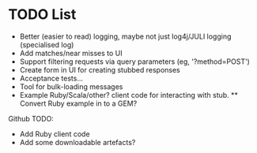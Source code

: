 # TODO List

 * Better (easier to read) logging, maybe not just log4j/JULI logging (specialised log)
 * Add matches/near misses to UI
 * Support filtering requests via query parameters (eg, '?method=POST')
 * Create form in UI for creating stubbed responses
 * Acceptance tests...
 * Tool for bulk-loading messages
 * Example Ruby/Scala/other? client code for interacting with stub.
   ** Convert Ruby example in to a GEM?

Github TODO:
 - Add Ruby client code
 - Add some downloadable artefacts?

